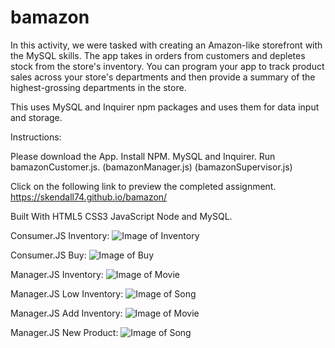 # bamazon

In this activity, we were tasked with creating an Amazon-like storefront with the MySQL skills.  The app takes in orders from customers and depletes stock from the store's inventory. You can program your app to track product sales across your store's departments and then provide a summary of the highest-grossing departments in the store.

This uses MySQL and Inquirer npm packages and uses them for data input and storage.

Instructions:

Please download the App. Install NPM.  MySQL and Inquirer.  Run bamazonCustomer.js.  (bamazonManager.js) (bamazonSupervisor.js)

Click on the following link to preview the completed assignment. https://skendall74.github.io/bamazon/

Built With HTML5 CSS3 JavaScript Node and MySQL.

Consumer.JS Inventory:
![Image of Inventory](https://raw.githubusercontent.com/skendall74/liri-bot/master/assets/consumer_inventory.png)

Consumer.JS Buy:
![Image of Buy](https://raw.githubusercontent.com/skendall74/liri-bot/master/assets/consumer_buy.png)

Manager.JS Inventory:
![Image of Movie](https://raw.githubusercontent.com/skendall74/liri-bot/master/assets/inventory_list.png)

Manager.JS Low Inventory:
![Image of Song](https://raw.githubusercontent.com/skendall74/liri-bot/master/assets/low_inventory.png)

Manager.JS Add Inventory:
![Image of Movie](https://raw.githubusercontent.com/skendall74/liri-bot/master/assets/add_inventory.png)

Manager.JS New Product:
![Image of Song](https://raw.githubusercontent.com/skendall74/liri-bot/master/assets/new_product.png)


